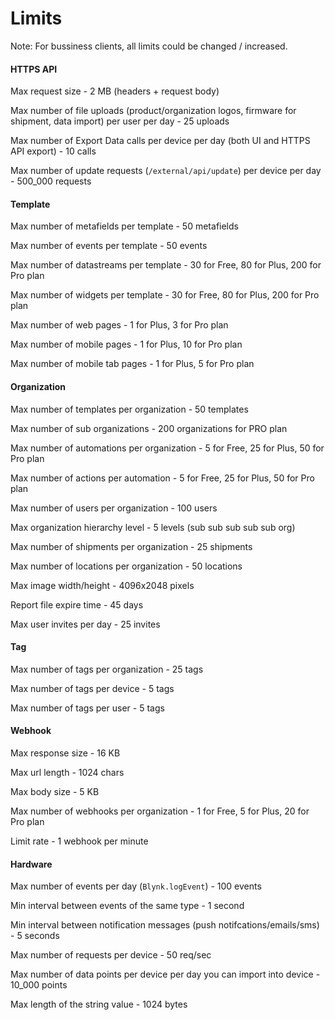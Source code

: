 # Limits

Note: For bussiness clients, all limits could be changed / increased.



#### HTTPS API

Max request size - 2 MB (headers + request body)

Max number of file uploads (product/organization logos, firmware for shipment, data import) per user per day - 25 uploads

Max number of Export Data calls per device per day (both UI and HTTPS API export) - 10 calls

Max number of update requests (`/external/api/update`) per device per day - 500\_000 requests



#### Template

Max number of metafields per template - 50 metafields

Max number of events per template - 50 events

Max number of datastreams per template - 30 for Free, 80 for Plus, 200 for Pro plan

Max number of widgets per template - 30 for Free, 80 for Plus, 200 for Pro plan

Max number of web pages - 1 for Plus, 3 for Pro plan

Max number of mobile pages - 1 for Plus, 10 for Pro plan

Max number of mobile tab pages - 1 for Plus, 5 for Pro plan



#### Organization

Max number of templates per organization - 50 templates

Max number of sub organizations - 200 organizations for PRO plan

Max number of automations per organization - 5 for Free, 25 for Plus, 50 for Pro plan

Max number of actions per automation - 5 for Free, 25 for Plus, 50 for Pro plan

Max number of users per organization - 100 users

Max organization hierarchy level - 5 levels (sub sub sub sub sub org)

Max number of shipments per organization  - 25 shipments

Max number of locations per organization - 50 locations

Max image width/height - 4096x2048 pixels

Report file expire time - 45 days

Max user invites per day - 25 invites



#### Tag

Max number of tags per organization  - 25 tags

Max number of tags per device - 5 tags

Max number of tags per user - 5 tags



#### Webhook

Max response size - 16 KB

Max url length - 1024 chars

Max body size - 5 KB

Max number of webhooks per organization  - 1 for Free, 5 for Plus, 20 for Pro plan

Limit rate - 1 webhook per minute



#### Hardware

Max number of events per day (`Blynk.logEvent`) - 100 events

Min interval between events of the same type - 1 second

Min interval between notification messages (push notifcations/emails/sms) - 5 seconds

Max number of requests per device - 50 req/sec

Max number of data points per device per day you can import into device - 10\_000 points

Max length of the string value - 1024 bytes

























